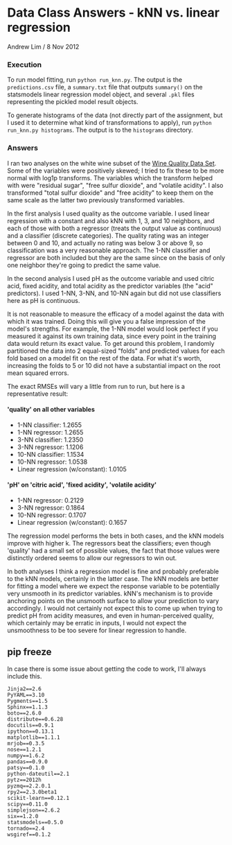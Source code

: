
# Data Class Answers - kNN vs. linear regression

Andrew Lim / 8 Nov 2012

### Execution

To run model fitting, run `python run_knn.py`. The output is the `predictions.csv` file, a `summary.txt` file that outputs `summary()` on the statsmodels linear regression model object, and several `.pkl` files representing the pickled model result objects. 

To generate histograms of the data (not directly part of the assignment, but I used it to determine what kind of transformations to apply), run `python run_knn.py histograms`. The output is to the `histograms` directory. 

### Answers

I ran two analyses on the white wine subset of the [Wine Quality Data Set](http://archive.ics.uci.edu/ml/datasets/Wine+Quality). Some of the variables were positively skewed; I tried to fix these to be more normal with log1p transforms. The variables which the transform helped with were "residual sugar", "free sulfur dioxide", and "volatile acidity". I also transformed "total sulfur dioxide" and "free acidity" to keep them on the same scale as the latter two previously transformed variables. 

In the first analysis I used quality as the outcome variable. I used linear regression with a constant and also kNN with 1, 3, and 10 neighbors, and each of those with both a regressor (treats the output value as continuous) and a classifier (discrete categories). The quality rating was an integer between 0 and 10, and actually no rating was below 3 or above 9, so classification was a very reasonable approach. The 1-NN classifier and regressor are both included but they are the same since on the basis of only one neighbor they're going to predict the same value. 

In the second analysis I used pH as the outcome variable and used citric acid, fixed acidity, and total acidity as the predictor variables (the "acid" predictors). I used 1-NN, 3-NN, and 10-NN again but did not use classifiers here as pH is continuous. 

It is not reasonable to measure the efficacy of a model against the data with which it was trained. Doing this will give you a false impression of the model's strengths. For example, the 1-NN model would look perfect if you measured it against its own training data, since every point in the training data would return its exact value. To get around this problem, I randomly partitioned the data into 2 equal-sized "folds" and predicted values for each fold based on a model fit on the rest of the data. For what it's worth, increasing the folds to 5 or 10 did not have a substantial impact on the root mean squared errors.

The exact RMSEs will vary a little from run to run, but here is a representative result: 

#### 'quality' on all other variables

- 1-NN classifier: 1.2655
- 1-NN regressor: 1.2655
- 3-NN classifier: 1.2350
- 3-NN regressor: 1.1206
- 10-NN classifier: 1.1534
- 10-NN regressor: 1.0538
- Linear regression (w/constant): 1.0105

#### 'pH' on 'citric acid', 'fixed acidity', 'volatile acidity'

- 1-NN regressor: 0.2129
- 3-NN regressor: 0.1864
- 10-NN regressor: 0.1707
- Linear regression (w/constant): 0.1657

The regression model performs the bets in both cases, and the kNN models improve with higher k. The regressors beat the classifiers; even though 'quality' had a small set of possible values, the fact that those values were distinctly ordered seems to allow our regressors to win out. 

In both analyses I think a regression model is fine and probably preferable to the kNN models, certainly in the latter case. The kNN models are better for fitting a model where we expect the response variable to be potentially very unsmooth in its predictor variables. kNN's mechanism is to provide anchoring points on the unsmooth surface to allow your prediction to vary accordingly. I would not certainly not expect this to come up when trying to predict pH from acidity measures, and even in human-perceived quality, which certainly may be erratic in inputs, I would not expect the unsmoothness to be too severe for linear regression to handle. 

## pip freeze

In case there is some issue about getting the code to work, I'll always include this.

	Jinja2==2.6
	PyYAML==3.10
	Pygments==1.5
	Sphinx==1.1.3
	boto==2.6.0
	distribute==0.6.28
	docutils==0.9.1
	ipython==0.13.1
	matplotlib==1.1.1
	mrjob==0.3.5
	nose==1.2.1
	numpy==1.6.2
	pandas==0.9.0
	patsy==0.1.0
	python-dateutil==2.1
	pytz==2012h
	pyzmq==2.2.0.1
	rpy2==2.3.0beta1
	scikit-learn==0.12.1
	scipy==0.11.0
	simplejson==2.6.2
	six==1.2.0
	statsmodels==0.5.0
	tornado==2.4
	wsgiref==0.1.2
